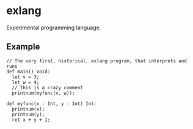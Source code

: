 # exlang

Experimental programming language.

## Example

```
// The very first, historical, exlang program, that interprets and runs
def main() Void:
  let v = 3;
  let w = 4;
  // This is a crazy comment
  printnum(myfunc(v, w));

def myfunc(x : Int, y : Int) Int:
  printnum(x);
  printnum(y);
  ret x + y + 1;
```
